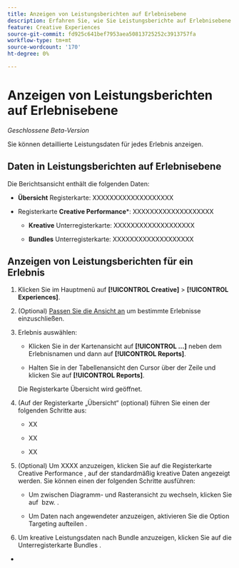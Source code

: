 ```yaml
---
title: Anzeigen von Leistungsberichten auf Erlebnisebene
description: Erfahren Sie, wie Sie Leistungsberichte auf Erlebnisebene anzeigen.
feature: Creative Experiences
source-git-commit: fd925c641bef7953aea50813725252c3913757fa
workflow-type: tm+mt
source-wordcount: '170'
ht-degree: 0%

---
```


# Anzeigen von Leistungsberichten auf Erlebnisebene

*Geschlossene Beta-Version*

Sie können detaillierte Leistungsdaten für jedes Erlebnis anzeigen.

## Daten in Leistungsberichten auf Erlebnisebene

Die Berichtsansicht enthält die folgenden Daten:

* **Übersicht** Registerkarte: XXXXXXXXXXXXXXXXXXX<!-- add in -->

* Registerkarte **Creative Performance***: XXXXXXXXXXXXXXXXXXX<!-- add in -->

   * **Kreative** Unterregisterkarte: XXXXXXXXXXXXXXXXXXX<!-- add in -->

   * **Bundles** Unterregisterkarte: XXXXXXXXXXXXXXXXXXX<!-- add in -->

## Anzeigen von Leistungsberichten für ein Erlebnis

1. Klicken Sie im Hauptmenü auf **[!UICONTROL Creative]** > **[!UICONTROL Experiences]**.

1. (Optional) [Passen Sie die Ansicht an](/help/creative/introduction/customize-data-views.md) um bestimmte Erlebnisse einzuschließen.

1. Erlebnis auswählen:

   * Klicken Sie in der Kartenansicht auf **[!UICONTROL ...]** neben dem Erlebnisnamen und dann auf **[!UICONTROL Reports]**.

   * Halten Sie in der Tabellenansicht den Cursor über der Zeile und klicken Sie auf **[!UICONTROL Reports]**.

   Die Registerkarte Übersicht wird geöffnet.

1. (Auf der Registerkarte „Übersicht“ (optional) führen Sie einen der folgenden Schritte aus:

   * XX

   * XX

   * XX

1. (Optional) Um XXXX<!-- clarify --> anzuzeigen, klicken Sie auf die Registerkarte Creative Performance , auf der standardmäßig kreative Daten angezeigt werden. Sie können einen der folgenden Schritte ausführen:

   * Um zwischen Diagramm- und Rasteransicht zu wechseln, klicken Sie auf ![]() bzw. ![]().

   * Um Daten nach angewendeter <!--?? --> anzuzeigen, aktivieren Sie die Option Targeting aufteilen .

1. Um kreative Leistungsdaten nach Bundle anzuzeigen, klicken Sie auf die Unterregisterkarte Bundles .
*

<!-- Anything else you can do, including within any of the visualizations? -->

